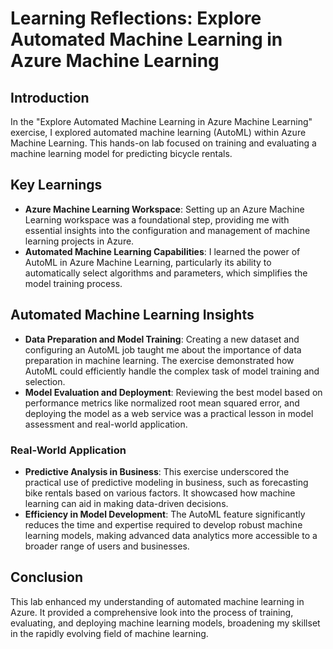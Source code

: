 # Learning Reflections: Explore Automated Machine Learning in Azure Machine Learning

## Introduction
In the "Explore Automated Machine Learning in Azure Machine Learning" exercise, I explored automated machine learning (AutoML) within Azure Machine Learning. This hands-on lab focused on training and evaluating a machine learning model for predicting bicycle rentals.

## Key Learnings

- **Azure Machine Learning Workspace**: Setting up an Azure Machine Learning workspace was a foundational step, providing me with essential insights into the configuration and management of machine learning projects in Azure.
- **Automated Machine Learning Capabilities**: I learned the power of AutoML in Azure Machine Learning, particularly its ability to automatically select algorithms and parameters, which simplifies the model training process.

## Automated Machine Learning Insights
- **Data Preparation and Model Training**: Creating a new dataset and configuring an AutoML job taught me about the importance of data preparation in machine learning. The exercise demonstrated how AutoML could efficiently handle the complex task of model training and selection.
- **Model Evaluation and Deployment**: Reviewing the best model based on performance metrics like normalized root mean squared error, and deploying the model as a web service was a practical lesson in model assessment and real-world application.

### Real-World Application
- **Predictive Analysis in Business**: This exercise underscored the practical use of predictive modeling in business, such as forecasting bike rentals based on various factors. It showcased how machine learning can aid in making data-driven decisions.
- **Efficiency in Model Development**: The AutoML feature significantly reduces the time and expertise required to develop robust machine learning models, making advanced data analytics more accessible to a broader range of users and businesses.

## Conclusion
This lab enhanced my understanding of automated machine learning in Azure. It provided a comprehensive look into the process of training, evaluating, and deploying machine learning models, broadening my skillset in the rapidly evolving field of machine learning.
